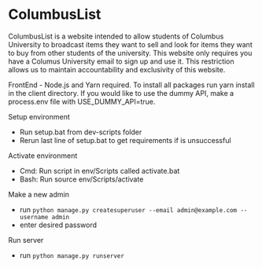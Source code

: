# ColumbusList
ColumbusList is a website intended to allow students of Columbus University to broadcast items they want to sell and look for items they want to buy from other students of the university. This website only requires you have a Columus University email to sign up and use it. This restriction allows us to maintain accountability and exclusivity of this website.

FrontEnd - Node.js and Yarn required. To install all packages run yarn install in the client directory. If you would like to use the dummy API, make a process.env file with USE_DUMMY_API=true.

Setup environment
- Run setup.bat from dev-scripts folder
- Rerun last line of setup.bat to get requirements if is unsuccessful

Activate environment
- Cmd: Run script in env/Scripts called activate.bat
- Bash: Run source env/Scripts/activate

Make a new admin
- run `python manage.py createsuperuser --email admin@example.com --username admin`
- enter desired password

Run server
- run `python manage.py runserver`
